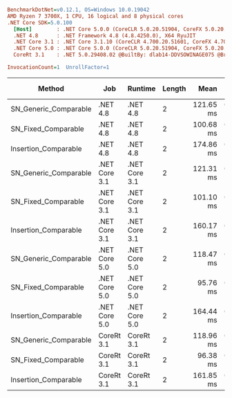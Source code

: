 ``` ini

BenchmarkDotNet=v0.12.1, OS=Windows 10.0.19042
AMD Ryzen 7 3700X, 1 CPU, 16 logical and 8 physical cores
.NET Core SDK=5.0.100
  [Host]        : .NET Core 5.0.0 (CoreCLR 5.0.20.51904, CoreFX 5.0.20.51904), X64 RyuJIT
  .NET 4.8      : .NET Framework 4.8 (4.8.4250.0), X64 RyuJIT
  .NET Core 3.1 : .NET Core 3.1.10 (CoreCLR 4.700.20.51601, CoreFX 4.700.20.51901), X64 RyuJIT
  .NET Core 5.0 : .NET Core 5.0.0 (CoreCLR 5.0.20.51904, CoreFX 5.0.20.51904), X64 RyuJIT
  CoreRt 3.1    : .NET 5.0.29408.02 @BuiltBy: dlab14-DDVSOWINAGE075 @Branch: master @Commit: 4ce1c21ac0d4d1a3b7f7a548214966f69ac9f199, X64 AOT

InvocationCount=1  UnrollFactor=1  

```
|                Method |           Job |       Runtime | Length |      Mean |    Error |   StdDev | Gen 0 | Gen 1 | Gen 2 | Allocated |
|---------------------- |-------------- |-------------- |------- |----------:|---------:|---------:|------:|------:|------:|----------:|
| SN_Generic_Comparable |      .NET 4.8 |      .NET 4.8 |      2 | 121.65 ms | 0.408 ms | 0.382 ms |     - |     - |     - |         - |
|   SN_Fixed_Comparable |      .NET 4.8 |      .NET 4.8 |      2 | 100.68 ms | 0.363 ms | 0.340 ms |     - |     - |     - |         - |
|  Insertion_Comparable |      .NET 4.8 |      .NET 4.8 |      2 | 174.86 ms | 0.524 ms | 0.465 ms |     - |     - |     - |         - |
| SN_Generic_Comparable | .NET Core 3.1 | .NET Core 3.1 |      2 | 121.31 ms | 0.410 ms | 0.384 ms |     - |     - |     - |         - |
|   SN_Fixed_Comparable | .NET Core 3.1 | .NET Core 3.1 |      2 | 101.10 ms | 0.372 ms | 0.348 ms |     - |     - |     - |         - |
|  Insertion_Comparable | .NET Core 3.1 | .NET Core 3.1 |      2 | 160.17 ms | 0.450 ms | 0.421 ms |     - |     - |     - |         - |
| SN_Generic_Comparable | .NET Core 5.0 | .NET Core 5.0 |      2 | 118.47 ms | 0.235 ms | 0.209 ms |     - |     - |     - |         - |
|   SN_Fixed_Comparable | .NET Core 5.0 | .NET Core 5.0 |      2 |  95.76 ms | 0.354 ms | 0.331 ms |     - |     - |     - |         - |
|  Insertion_Comparable | .NET Core 5.0 | .NET Core 5.0 |      2 | 164.44 ms | 0.479 ms | 0.424 ms |     - |     - |     - |         - |
| SN_Generic_Comparable |    CoreRt 3.1 |    CoreRt 3.1 |      2 | 118.96 ms | 0.449 ms | 0.420 ms |     - |     - |     - |         - |
|   SN_Fixed_Comparable |    CoreRt 3.1 |    CoreRt 3.1 |      2 |  96.38 ms | 0.449 ms | 0.420 ms |     - |     - |     - |         - |
|  Insertion_Comparable |    CoreRt 3.1 |    CoreRt 3.1 |      2 | 161.85 ms | 0.248 ms | 0.232 ms |     - |     - |     - |         - |
